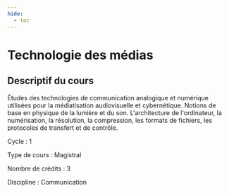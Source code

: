 ```yaml
---
hide:
  - toc
---
```


# Technologie des médias

## Descriptif du cours

Études des technologies de communication analogique et numérique utilisées pour la médiatisation audiovisuelle et cybernétique. Notions de base en physique de la lumière et du son. L'architecture de l'ordinateur, la numérisation, la résolution, la compression, les formats de fichiers, les protocoles de transfert et de contrôle.



Cycle : 1 

Type de cours : Magistral

Nombre de crédits : 3

Discipline : Communication
